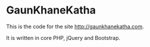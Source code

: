 GaunKhaneKatha
==============

This is the code for the site http://gaunkhanekatha.com. 

It is written in core PHP, jQuery and Bootstrap.
